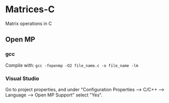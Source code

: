 # Matrices-C
Matrix operations in C

## Open MP
### gcc
Compile with: `gcc -fopenmp -O2 file_name.c -o file_name -lm`
### Visual Studio
Go to project properties, and under "Configuration Properties --> C/C++ --> Language --> Open MP Support" select "Yes".
